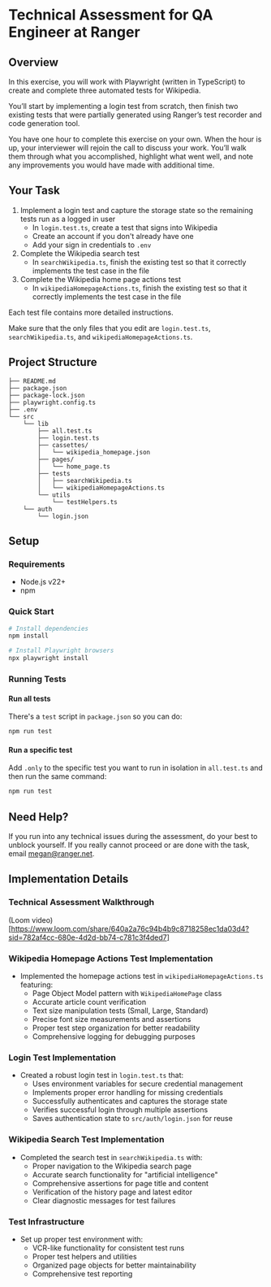# Technical Assessment for QA Engineer at Ranger

## Overview

In this exercise, you will work with Playwright (written in TypeScript) to create and complete three automated tests for Wikipedia.

You’ll start by implementing a login test from scratch, then finish two existing tests that were partially generated using Ranger’s test recorder and code generation tool.

You have one hour to complete this exercise on your own. When the hour is up, your interviewer will rejoin the call to discuss your work. You’ll walk them through what you accomplished, highlight what went well, and note any improvements you would have made with additional time.

## Your Task

1. Implement a login test and capture the storage state so the remaining tests run as a logged in user
    - In `login.test.ts`, create a test that signs into Wikipedia
    - Create an account if you don't already have one
    - Add your sign in credentials to `.env`
2. Complete the Wikipedia search test
    - In `searchWikipedia.ts`, finish the existing test so that it correctly implements the test case in the file
3. Complete the Wikipedia home page actions test
    - In `wikipediaHomepageActions.ts`, finish the existing test so that it correctly implements the test case in the file

Each test file contains more detailed instructions.

Make sure that the only files that you edit are `login.test.ts`, `searchWikipedia.ts`, and `wikipediaHomepageActions.ts`.

## Project Structure

```plaintext
├── README.md
├── package.json
├── package-lock.json
├── playwright.config.ts
├── .env
└── src
    └── lib
        ├── all.test.ts
        ├── login.test.ts
        ├── cassettes/
        │   └── wikipedia_homepage.json
        ├── pages/
        │   └── home_page.ts
        ├── tests
        │   ├── searchWikipedia.ts
        │   └── wikipediaHomepageActions.ts
        └── utils
            └── testHelpers.ts
    └── auth
        └── login.json
```

## Setup

### Requirements

-   Node.js v22+
-   npm

### Quick Start

```bash
# Install dependencies
npm install

# Install Playwright browsers
npx playwright install
```

### Running Tests

#### Run all tests

There's a `test` script in `package.json` so you can do:

```bash
npm run test
```

#### Run a specific test

Add `.only` to the specific test you want to run in isolation in `all.test.ts` and then run the same command:

```bash
npm run test
```

## Need Help?

If you run into any technical issues during the assessment, do your best to unblock yourself. If you really cannot proceed or are done with the task, email megan@ranger.net.

## Implementation Details

### Technical Assessment Walkthrough

(Loom video)[https://www.loom.com/share/640a2a76c94b4b9c8718258ec1da03d4?sid=782af4cc-680e-4d2d-bb74-c781c3f4ded7]

### Wikipedia Homepage Actions Test Implementation
- Implemented the homepage actions test in `wikipediaHomepageActions.ts` featuring:
  - Page Object Model pattern with `WikipediaHomePage` class
  - Accurate article count verification
  - Text size manipulation tests (Small, Large, Standard)
  - Precise font size measurements and assertions
  - Proper test step organization for better readability
  - Comprehensive logging for debugging purposes

### Login Test Implementation
- Created a robust login test in `login.test.ts` that:
  - Uses environment variables for secure credential management
  - Implements proper error handling for missing credentials
  - Successfully authenticates and captures the storage state
  - Verifies successful login through multiple assertions
  - Saves authentication state to `src/auth/login.json` for reuse

### Wikipedia Search Test Implementation
- Completed the search test in `searchWikipedia.ts` with:
  - Proper navigation to the Wikipedia search page
  - Accurate search functionality for "artificial intelligence"
  - Comprehensive assertions for page title and content
  - Verification of the history page and latest editor
  - Clear diagnostic messages for test failures

### Test Infrastructure
- Set up proper test environment with:
  - VCR-like functionality for consistent test runs
  - Proper test helpers and utilities
  - Organized page objects for better maintainability
  - Comprehensive test reporting
